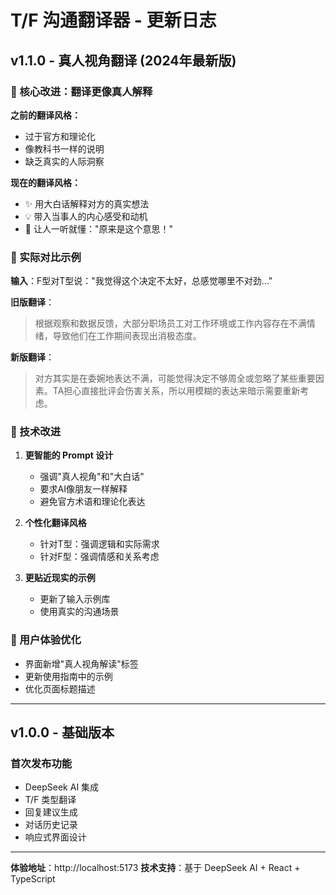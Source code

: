 # T/F 沟通翻译器 - 更新日志

## v1.1.0 - 真人视角翻译 (2024年最新版)

### 🎯 核心改进：翻译更像真人解释

**之前的翻译风格：**
- 过于官方和理论化
- 像教科书一样的说明
- 缺乏真实的人际洞察

**现在的翻译风格：**
- ✨ 用大白话解释对方的真实想法
- 💡 带入当事人的内心感受和动机
- 🎯 让人一听就懂："原来是这个意思！"

### 📝 实际对比示例

**输入**：F型对T型说："我觉得这个决定不太好，总感觉哪里不对劲..."

**旧版翻译**：
> 根据观察和数据反馈，大部分职场员工对工作环境或工作内容存在不满情绪，导致他们在工作期间表现出消极态度。

**新版翻译**：
> 对方其实是在委婉地表达不满，可能觉得决定不够周全或忽略了某些重要因素。TA担心直接批评会伤害关系，所以用模糊的表达来暗示需要重新考虑。

### 🚀 技术改进

1. **更智能的 Prompt 设计**
   - 强调"真人视角"和"大白话"
   - 要求AI像朋友一样解释
   - 避免官方术语和理论化表达

2. **个性化翻译风格**
   - 针对T型：强调逻辑和实际需求
   - 针对F型：强调情感和关系考虑

3. **更贴近现实的示例**
   - 更新了输入示例库
   - 使用真实的沟通场景

### 💫 用户体验优化

- 界面新增"真人视角解读"标签
- 更新使用指南中的示例
- 优化页面标题描述

---

## v1.0.0 - 基础版本

### 首次发布功能
- DeepSeek AI 集成
- T/F 类型翻译
- 回复建议生成
- 对话历史记录
- 响应式界面设计

---

**体验地址**：http://localhost:5173
**技术支持**：基于 DeepSeek AI + React + TypeScript 